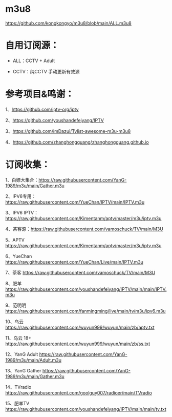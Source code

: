 # m3u8
https://github.com/kongkongyo/m3u8/blob/main/ALL.m3u8
# 自用订阅源：
- ALL：CCTV + Adult 

- CCTV：纯CCTV 手动更新有效源
# 参考项目&鸣谢：
1、https://github.com/iptv-org/iptv

2、https://github.com/youshandefeiyang/IPTV

3、https://github.com/imDazui/Tvlist-awesome-m3u-m3u8

4、https://github.com/zhanghongguang/zhanghongguang.github.io

# 订阅收集：
1、白嫖大集合：https://raw.githubusercontent.com/YanG-1989/m3u/main/Gather.m3u

2、IPV6专用：https://raw.githubusercontent.com/YueChan/IPTV/main/IPTV.m3u

3、IPV6 IPTV：https://raw.githubusercontent.com/Kimentanm/aptv/master/m3u/iptv.m3u

4、茶客源：https://raw.githubusercontent.com/vamoschuck/TV/main/M3U

5、APTV
https://raw.githubusercontent.com/Kimentanm/aptv/master/m3u/iptv.m3u

6、YueChan
https://raw.githubusercontent.com/YueChan/Live/main/IPTV.m3u

7、茶客
https://raw.githubusercontent.com/vamoschuck/TV/main/M3U

8、肥羊
https://raw.githubusercontent.com/youshandefeiyang/IPTV/main/main/IPTV.m3u

9、范明明
https://raw.githubusercontent.com/fanmingming/live/main/tv/m3u/ipv6.m3u

10、乌云
https://raw.githubusercontent.com/wuyun999/wuyun/main/zb/aptv.txt

11、乌云 18+
https://raw.githubusercontent.com/wuyun999/wuyun/main/zb/ss.txt

12、YanG Adult
https://raw.githubusercontent.com/YanG-1989/m3u/main/Adult.m3u

13、YanG Gather
https://raw.githubusercontent.com/YanG-1989/m3u/main/Gather.m3u

14、TVradio
https://raw.githubusercontent.com/goolguy007/radioer/main/TVradio

15、肥羊TV
https://raw.githubusercontent.com/youshandefeiyang/IPTV/main/main/tv.txt
